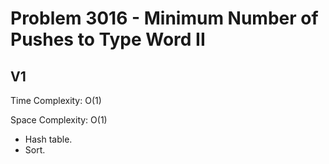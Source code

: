 # Problem 3016 - Minimum Number of Pushes to Type Word II

## V1

Time Complexity: O(1)

Space Complexity: O(1)

- Hash table.
- Sort.
